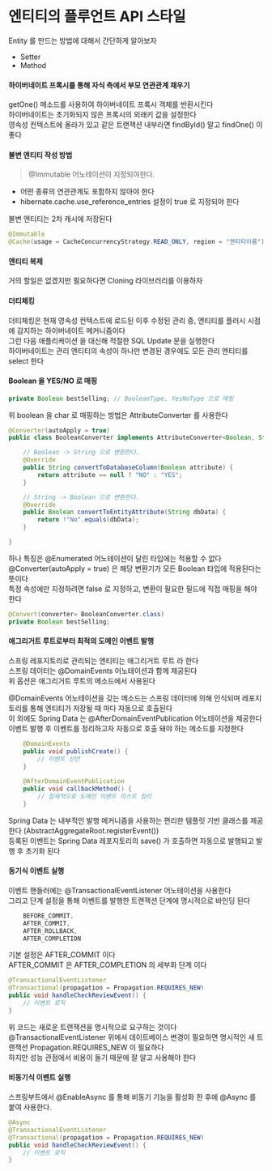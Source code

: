 # 엔티티의 플루언트 API 스타일
Entity 를 만드는 방법에 대해서 간단하게 알아보자 <br>
- Setter
- Method

#### 하이버네이트 프록시를 통해 자식 측에서 부모 연관관계 채우기
getOne() 메소드를 사용하여 하이버네이트 프록시 객체를 반환시킨다 <br>
하이버네이트는 초기화되지 않은 프록시의 외래키 값을 설정한다 <br>
영속성 컨텍스트에 올라가 있고 같은 트랜잭션 내부라면 findById() 말고 findOne() 이 좋다 <br>

#### 불변 엔티티 작성 방법
> @Immutable 어노테이션이 지정되야한다.

- 어떤 종류의 연관관계도 포함하지 않아야 한다
- hibernate.cache.use_reference_entries 설정이 true 로 지정되야 한다 <br>

불변 엔티티는 2차 캐시에 저장된다 <br>
```java
@Immutable
@Cache(usage = CacheConcurrencyStrategy.READ_ONLY, region = "엔티티이름")
```

#### 엔티티 복제
거의 할일은 없겠지만 필요하다면 Cloning 라이브러리를 이용하자 <br>   

#### 더티체킹
더티체킹은 현재 영속성 컨텍스트에 로드된 이후 수정된 관리 중, 엔티티를 플러시 시점에 감지하는 하이버네이트 메커니즘이다 <br>
그런 다음 애플리케이션 을 대신해 적절한 SQL Update 문을 실행한다 <br>
하이버네이트는 관리 엔티티의 속성이 하나만 변경된 경우에도 모든 관리 엔티티를 select 한다 <br>

#### Boolean 을 YES/NO 로 매핑
```java
private Boolean bestSelling; // BooleanType, YesNoType 으로 매핑
```

위 boolean 을 char 로 매핑하는 방법은 AttributeConverter 를 사용한다 <br>
```java
@Converter(autoApply = true)
public class BooleanConverter implements AttributeConverter<Boolean, String> {

    // Boolean -> String 으로 변환한다.
    @Override
    public String convertToDatabaseColumn(Boolean attribute) {
        return attribute == null ? "NO" : "YES";
    }

    // String -> Boolean 으로 변환한다.
    @Override
    public Boolean convertToEntityAttribute(String dbData) {
        return !"No".equals(dbData);
    }

}
```

하나 특징은 @Enumerated 어노테이션이 달린 타입에는 적용할 수 없다 <br>
@Converter(autoApply = true) 은 해당 변환기가 모든 Boolean 타입에 적용된다는 뜻이다 <br>
특정 속성에만 지정하려면 false 로 지정하고, 변환이 필요한 필드에 직접 매핑을 해야한다
```java
@Convert(converter= BooleanConverter.class)
private Boolean bestSelling;
```


#### 애그리거트 루트로부터 최적의 도메인 이벤트 발행
스프링 레포지토리로 관리되는 엔티티는 애그리거트 루트 라 한다 <br>
스프링 데이터는 @DomainEvents 어노테이션과 함께 제공된다 <br>
위 옵션은 애그리거트 루트의 메소드에서 사용된다 <br>

@DomainEvents 어노테이션을 갖는 메소드는 스프링 데이터에 의해 인식되며 레포지토리를 통해 엔티티가 저장될 때 마다 자동으로 호출된다 <br>
이 외에도 Spring Data 는 @AfterDomainEventPublication 어노테이션을 제공한다 <br>
이벤트 발행 후 이벤트를 정리하고자 자동으로 호출 돼야 하는 메소드를 지정한다 <br>
```java
    @DomainEvents
    public void publishCreate() {
        // 이벤트 선언
    }
    
    @AfterDomainEventPublication
    public void callbackMethod() {
        // 잠재적으로 도메인 이벤트 리스트 정리
    }
```

Spring Data 는 내부적인 발행 메커니즘을 사용하는 편리한 템플릿 기반 클래스를 제공한다 (AbstractAggregateRoot.registerEvent()) <br>
등록된 이벤트는 Spring Data 레포지토리의 save() 가 호출하면 자동으로 발행되고 발행 후 초기화 된다 <br>

#### 동기식 이벤트 실행
이벤트 핸들러에는 @TransactionalEventListener 어노테이션을 사용한다 <br>
그리고 단계 설정을 통해 이벤트를 발행한 트랜잭션 단계에 명시적으로 바인딩 된다 <br>
```java
    BEFORE_COMMIT,
	AFTER_COMMIT,
	AFTER_ROLLBACK,
	AFTER_COMPLETION
```

기본 설정은 AFTER_COMMIT 이다 <br>
AFTER_COMMIT 은 AFTER_COMPLETION 의 세부화 단계 이다 <br>

```java
@TransactionalEventListener
@Transactional(propagation = Propagation.REQUIRES_NEW)
public void handleCheckReviewEvent() {
    // 이벤트 로직
}
```

위 코드는 새로운 트랜잭션을 명시적으로 요구하는 것이다 <br>
@TransactionalEventListener 위에서 데이트베이스 변경이 필요하면 명시적인 새 트랜잭션 Propagation.REQUIRES_NEW 이 필요하다 <br>
하지만 성능 관점에서 비용이 들기 때문에 잘 알고 사용해야 한다 <br>

#### 비동기식 이벤트 실행
스프링부트에서 @EnableAsync 를 통해 비동기 기능을 활성화 한 후에 @Async 를 붙여 사용한다.
```java
@Async
@TransactionalEventListener
@Transactional(propagation = Propagation.REQUIRES_NEW)
public void handleCheckReviewEvent() {
    // 이벤트 로직
}
```



























